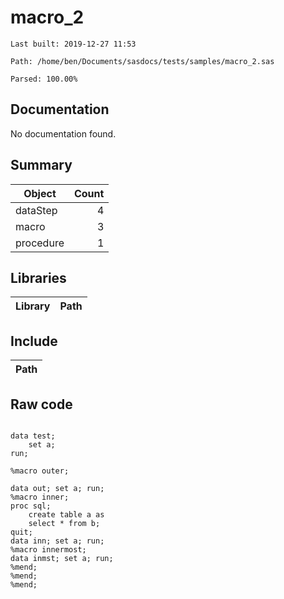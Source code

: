 # macro_2
`Last built: 2019-12-27 11:53`

`Path: /home/ben/Documents/sasdocs/tests/samples/macro_2.sas`

`Parsed: 100.00%`

## Documentation

No documentation found.

## Summary 

| Object | Count | 
| --- | ---: | 
| dataStep | 4 |
| macro | 3 |
| procedure | 1 |


## Libraries
| Library | Path | 
| --- | --- | 


## Include
| Path | 
| --- | 


## Raw code 

```sas

data test;
    set a;
run;

%macro outer;

data out; set a; run;
%macro inner;
proc sql;
    create table a as 
    select * from b;
quit;
data inn; set a; run;
%macro innermost;
data inmst; set a; run;
%mend;
%mend;
%mend;
```
